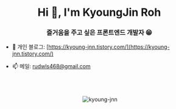 <h1 align="center">Hi 🤗, I'm KyoungJin Roh</h1>
<h3 align="center">즐거움을 주고 싶은 프론트엔드 개발자 😁</h3>

- 📝 개인 블로그: [https://kyoung-jnn.tistory.com/](https://kyoung-jnn.tistory.com/)

- 📫 메일: rudwls468@gmail.com



<br/>
<br/>
<p align="center">&nbsp;<img align="center" src="https://github-readme-stats.vercel.app/api?username=kyoung-jnn&show_icons=true&hide_border=true&bg_color=25,ffffff,ffffff,73bbff" alt="kyoung-jnn" /></p>
